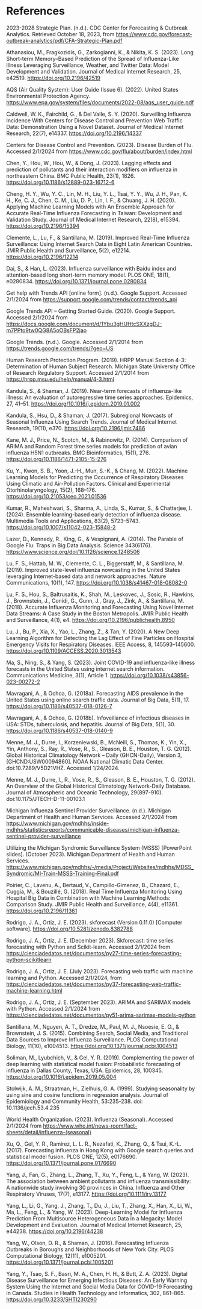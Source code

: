 # References

2023-2028 Strategic Plan. (n.d.). CDC Center for Forecasting & Outbreak Analytics. Retrieved October 18, 2023, from https://www.cdc.gov/forecast-outbreak-analytics/pdf/CFA-Strategic-Plan.pdf

Athanasiou, M., Fragkozidis, G., Zarkogianni, K., & Nikita, K. S. (2023). Long Short-term Memory–Based Prediction of the Spread of Influenza-Like Illness Leveraging Surveillance, Weather, and Twitter Data: Model Development and Validation. Journal of Medical Internet Research, 25, e42519. https://doi.org/10.2196/42519

AQS (Air Quality System): User Guide (Issue 6). (2022). United States Environmental Protection Agency. https://www.epa.gov/system/files/documents/2022-08/aqs_user_guide.pdf

Caldwell, W. K., Fairchild, G., & Del Valle, S. Y. (2020). Surveilling Influenza Incidence With Centers for Disease Control and Prevention Web Traffic Data: Demonstration Using a Novel Dataset. Journal of Medical Internet Research, 22(7), e14337. https://doi.org/10.2196/14337

Centers for Disease Control and Prevention. (2023). Disease Burden of Flu. Accessed 2/1/2024 from https://www.cdc.gov/flu/about/burden/index.html

Chen, Y., Hou, W., Hou, W., & Dong, J. (2023). Lagging effects and prediction of pollutants and their interaction modifiers on influenza in northeastern China. BMC Public Health, 23(1), 1826. https://doi.org/10.1186/s12889-023-16712-6

Cheng, H. Y., Wu, Y. C., Lin, M. H., Liu, Y. L., Tsai, Y. Y., Wu, J. H., Pan, K. H., Ke, C. J., Chen, C. M., Liu, D. P., Lin, I. F., & Chuang, J. H. (2020). Applying Machine Learning Models with An Ensemble Approach for Accurate Real-Time Influenza Forecasting in Taiwan: Development and Validation Study. Journal of Medical Internet Research, 22(8), e15394. https://doi.org/10.2196/15394

Clemente, L., Lu, F., & Santillana, M. (2019). Improved Real-Time Influenza Surveillance: Using Internet Search Data in Eight Latin American Countries. JMIR Public Health and Surveillance, 5(2), e12214. https://doi.org/10.2196/12214

Dai, S., & Han, L. (2023). Influenza surveillance with Baidu index and attention-based long short-term memory model. PLOS ONE, 18(1), e0280834. https://doi.org/10.1371/journal.pone.0280834

Get help with Trends API [online form]. (n.d.). Google Support. Accessed 2/1/2024 from https://support.google.com/trends/contact/trends_api

Google Trends API – Getting Started Guide. (2020). Google Support. Accessed 2/1/2024 from https://docs.google.com/document/d/1Ybu3gHUHtcSXXzgDJ-m7PPto9tw0QG8A5oOBsFP2jao

Google Trends. (n.d.). Google. Accessed 2/1/2014 from https://trends.google.com/trends/?geo=US

Human Research Protection Program. (2019). HRPP Manual Section 4-3: Determination of Human Subject Research. Michigan State University Office of Research Regulatory Support. Accessed 2/1/2014 from https://hrpp.msu.edu/help/manual/4-3.html

Kandula, S., & Shaman, J. (2019). Near-term forecasts of influenza-like illness: An evaluation of autoregressive time series approaches. Epidemics, 27, 41–51. https://doi.org/10.1016/j.epidem.2019.01.002

Kandula, S., Hsu, D., & Shaman, J. (2017). Subregional Nowcasts of Seasonal Influenza Using Search Trends. Journal of Medical Internet Research, 19(11), e370. https://doi.org/10.2196/jmir.7486

Kane, M. J., Price, N., Scotch, M., & Rabinowitz, P. (2014). Comparison of ARIMA and Random Forest time series models for prediction of avian influenza H5N1 outbreaks. BMC Bioinformatics, 15(1), 276. https://doi.org/10.1186/1471-2105-15-276

Ku, Y., Kwon, S. B., Yoon, J.-H., Mun, S.-K., & Chang, M. (2022). Machine Learning Models for Predicting the Occurrence of Respiratory Diseases Using Climatic and Air-Pollution Factors. Clinical and Experimental Otorhinolaryngology, 15(2), 168–176. https://doi.org/10.21053/ceo.2021.01536

Kumar, R., Maheshwari, S., Sharma, A., Linda, S., Kumar, S., & Chatterjee, I. (2024). Ensemble learning-based early detection of influenza disease. Multimedia Tools and Applications, 83(2), 5723–5743. https://doi.org/10.1007/s11042-023-15848-2

Lazer, D., Kennedy, R., King, G., & Vespignani, A. (2014). The Parable of Google Flu: Traps in Big Data Analysis. Science 343(6176). https://www.science.org/doi/10.1126/science.1248506

Lu, F. S., Hattab, M. W., Clemente, C. L., Biggerstaff, M., & Santillana, M. (2019). Improved state-level influenza nowcasting in the United States leveraging Internet-based data and network approaches. Nature Communications, 10(1), 147. https://doi.org/10.1038/s41467-018-08082-0

Lu, F. S., Hou, S., Baltrusaitis, K., Shah, M., Leskovec, J., Sosic, R., Hawkins, J., Brownstein, J., Conidi, G., Gunn, J., Gray, J., Zink, A., & Santillana, M. (2018). Accurate Influenza Monitoring and Forecasting Using Novel Internet Data Streams: A Case Study in the Boston Metropolis. JMIR Public Health and Surveillance, 4(1), e4. https://doi.org/10.2196/publichealth.8950

Lu, J., Bu, P., Xia, X., Yao, L., Zhang, Z., & Tan, Y. (2020). A New Deep Learning Algorithm for Detecting the Lag Effect of Fine Particles on Hospital Emergency Visits for Respiratory Diseases. IEEE Access, 8, 145593–145600. https://doi.org/10.1109/ACCESS.2020.3013543

Ma, S., Ning, S., & Yang, S. (2023). Joint COVID-19 and influenza-like illness forecasts in the United States using internet search information. Communications Medicine, 3(1), Article 1. https://doi.org/10.1038/s43856-023-00272-2

Mavragani, A., & Ochoa, G. (2018a). Forecasting AIDS prevalence in the United States using online search traffic data. Journal of Big Data, 5(1), 17. https://doi.org/10.1186/s40537-018-0126-7

Mavragani, A., & Ochoa, G. (2018b). Infoveillance of infectious diseases in USA: STDs, tuberculosis, and hepatitis. Journal of Big Data, 5(1), 30. https://doi.org/10.1186/s40537-018-0140-9

Menne, M. J., Durre, I., Korzeniewski, B., McNeill, S., Thomas, K., Yin, X., Yin, Anthony, S., Ray, R., Vose, R., S., Gleason, B. E., Houston, T. G. (2012). Global Historical Climatology Network – Daily (GHCN-Daily), Version 3, [GHCND:USW00094860]. NOAA National Climatic Data Center. doi:10.7289/V5D21VHZ. Accessed 1/24/2024.

Menne, M. J., Durre, I., R., Vose, R., S., Gleason, B. E., Houston, T. G. (2012). An Overview of the Global Historical Climatology Network-Daily Database. Journal of Atmospheric and Oceanic Technology, 29(897-910). doi:10.1175/JTECH-D-11-00103.1

Michigan Influenza Sentinel Provider Surveillance. (n.d.).  Michigan Department of Health and Human Services. Accessed 2/1/2024 from https://www.michigan.gov/mdhhs/inside-mdhhs/statisticsreports/communicable-diseases/michigan-influenza-sentinel-provider-surveillance

Utilizing the Michigan Syndromic Surveillance System (MSSS) [PowerPoint slides]. (October 2023). Michigan Department of Health and Human Services. https://www.michigan.gov/mdhhs/-/media/Project/Websites/mdhhs/MDSS_Syndromic/MI-Train-MSSS-Training-Final.pdf

Poirier, C., Lavenu, A., Bertaud, V., Campillo-Gimenez, B., Chazard, E., Cuggia, M., & Bouzillé, G. (2018). Real Time Influenza Monitoring Using Hospital Big Data in Combination with Machine Learning Methods: Comparison Study. JMIR Public Health and Surveillance, 4(4), e11361. https://doi.org/10.2196/11361

Rodrigo, J. A., Ortiz, J. E. (2023). skforecast (Version 0.11.0) [Computer software]. https://doi.org/10.5281/zenodo.8382788

Rodrigo, J. A., Ortiz, J. E. (December 2023). Skforecast: time series forecasting with Python and Scikit-learn. Accessed 2/1/2024 from https://cienciadedatos.net/documentos/py27-time-series-forecasting-python-scikitlearn

Rodrigo, J. A., Ortiz, J. E. (July 2023). Forecasting web traffic with machine learning and Python. Accessed 2/1/2024, from https://cienciadedatos.net/documentos/py37-forecasting-web-traffic-machine-learning.html

Rodrigo, J. A., Ortiz, J. E. (September 2023). ARIMA and SARIMAX models with Python. Accessed 2/1/2024 from https://cienciadedatos.net/documentos/py51-arima-sarimax-models-python

Santillana, M., Nguyen, A. T., Dredze, M., Paul, M. J., Nsoesie, E. O., & Brownstein, J. S. (2015). Combining Search, Social Media, and Traditional Data Sources to Improve Influenza Surveillance. PLOS Computational Biology, 11(10), e1004513. https://doi.org/10.1371/journal.pcbi.1004513

Soliman, M., Lyubchich, V., & Gel, Y. R. (2019). Complementing the power of deep learning with statistical model fusion: Probabilistic forecasting of influenza in Dallas County, Texas, USA. Epidemics, 28, 100345. https://doi.org/10.1016/j.epidem.2019.05.004

Stolwijk, A. M., Straatman, H., Zielhuis, G. A. (1999). Studying seasonality by using sine and cosine functions in regression analysis. Journal of Epidemiology and Community Health, 53:235-238. doi: 10.1136/jech.53.4.235

World Health Organization. (2023). Influenza (Seasonal). Accessed 2/1/2024 from https://www.who.int/news-room/fact-sheets/detail/influenza-(seasonal)

Xu, Q., Gel, Y. R., Ramirez, L. L. R., Nezafati, K., Zhang, Q., & Tsui, K.-L. (2017). Forecasting influenza in Hong Kong with Google search queries and statistical model fusion. PLOS ONE, 12(5), e0176690. https://doi.org/10.1371/journal.pone.0176690

Yang, J., Fan, G., Zhang, L., Zhang, T., Xu, Y., Feng, L., & Yang, W. (2023). The association between ambient pollutants and influenza transmissibility: A nationwide study involving 30 provinces in China. Influenza and Other Respiratory Viruses, 17(7), e13177. https://doi.org/10.1111/irv.13177

Yang, L., Li, G., Yang, J., Zhang, T., Du, J., Liu, T., Zhang, X., Han, X., Li, W., Ma, L., Feng, L., & Yang, W. (2023). Deep-Learning Model for Influenza Prediction From Multisource Heterogeneous Data in a Megacity: Model Development and Evaluation. Journal of Medical Internet Research, 25, e44238. https://doi.org/10.2196/44238

Yang, W., Olson, D. R., & Shaman, J. (2016). Forecasting Influenza Outbreaks in Boroughs and Neighborhoods of New York City. PLOS Computational Biology, 12(11), e1005201. https://doi.org/10.1371/journal.pcbi.1005201

Yang, Y., Tsao, S. F., Basri, M. A., Chen, H. H., & Butt, Z. A. (2023). Digital Disease Surveillance for Emerging Infectious Diseases: An Early Warning System Using the Internet and Social Media Data for COVID-19 Forecasting in Canada. Studies in Health Technology and Informatics, 302, 861–865. https://doi.org/10.3233/SHTI230290
